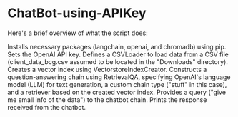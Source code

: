 # ChatBot-using-APIKey
Here's a brief overview of what the script does:

Installs necessary packages (langchain, openai, and chromadb) using pip.
Sets the OpenAI API key.
Defines a CSVLoader to load data from a CSV file (client_data_bcg.csv assumed to be located in the "Downloads" directory).
Creates a vector index using VectorstoreIndexCreator.
Constructs a question-answering chain using RetrievalQA, specifying OpenAI's language model (LLM) for text generation, a custom chain type ("stuff" in this case), and a retriever based on the created vector index.
Provides a query ("give me small info of the data") to the chatbot chain.
Prints the response received from the chatbot.
